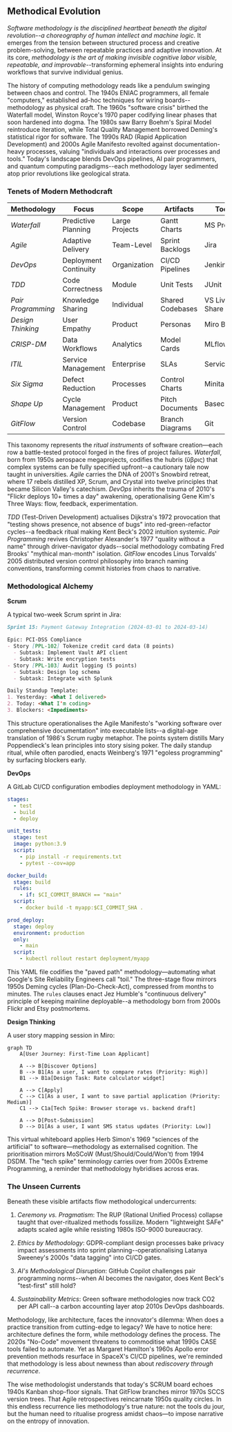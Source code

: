 
## Methodical Evolution

*Software methodology is the disciplined heartbeat beneath the digital revolution--a
choreography of human intellect and machine logic.* It emerges from the tension between
structured process and creative problem-solving, between repeatable practices and adaptive
innovation. At its core, *methodology is the art of making invisible cognitive labor
visible, repeatable, and improvable*--transforming ephemeral insights into enduring
workflows that survive individual genius.

The history of computing methodology reads like a pendulum swinging between chaos and control.
The 1940s ENIAC programmers, all female "computers," established ad-hoc techniques for wiring
boards--methodology as physical craft. The 1960s "software crisis" birthed the Waterfall model,
Winston Royce's 1970 paper codifying linear phases that soon hardened into dogma. The 1980s
saw Barry Boehm's Spiral Model reintroduce iteration, while Total Quality Management borrowed
Deming's statistical rigor for software. The 1990s RAD (Rapid Application Development) and 2000s
Agile Manifesto revolted against documentation-heavy processes, valuing "individuals and interactions
over processes and tools." Today's landscape blends DevOps pipelines, AI pair programmers, and
quantum computing paradigms--each methodology layer sedimented atop prior revolutions like geological
strata.


### Tenets of Modern Methodcraft

| Methodology | Focus | Scope | Artifacts | Tools |
|-------------|-------|-------|-----------|-------|
| *Waterfall* | Predictive Planning | Large Projects | Gantt Charts | MS Project |
| *Agile* | Adaptive Delivery | Team-Level | Sprint Backlogs | Jira |
| *DevOps* | Deployment Continuity | Organization | CI/CD Pipelines | Jenkins |
| *TDD* | Code Correctness | Module | Unit Tests | JUnit |
| *Pair Programming* | Knowledge Sharing | Individual | Shared Codebases | VS Live Share |
| *Design Thinking* | User Empathy | Product | Personas | Miro Boards |
| *CRISP-DM* | Data Workflows | Analytics | Model Cards | MLflow |
| *ITIL* | Service Management | Enterprise | SLAs | ServiceNow |
| *Six Sigma* | Defect Reduction | Processes | Control Charts | Minitab |
| *Shape Up* | Cycle Management | Product | Pitch Documents | Basecamp |
| *GitFlow* | Version Control | Codebase | Branch Diagrams | Git |

This taxonomy represents the *ritual instruments* of software creation—each row a battle-tested
protocol forged in the fires of project failures. *Waterfall*, born from 1950s aerospace megaprojects,
codifies the hubris (ὕβρις) that complex systems can be fully specified upfront--a cautionary tale
now taught in universities. *Agile* carries the DNA of 2001's Snowbird retreat, where 17 rebels
distilled XP, Scrum, and Crystal into twelve principles that became Silicon Valley's catechism.
*DevOps* inherits the trauma of 2010's "Flickr deploys 10+ times a day" awakening, operationalising
Gene Kim's Three Ways: flow, feedback, experimentation.

*TDD* (Test-Driven Development) actualises Dijkstra's 1972 provocation that "testing shows presence,
not absence of bugs" into red-green-refactor cycles--a feedback ritual making Kent Beck's 2002
intuition systemic. *Pair Programming* revives Christopher Alexander's 1977 "quality without a name"
through driver-navigator dyads--social methodology combating Fred Brooks' "mythical man-month" isolation.
*GitFlow* encodes Linus Torvalds' 2005 distributed version control philosophy into branch naming
conventions, transforming commit histories from chaos to narrative.


### Methodological Alchemy


__Scrum__

A typical two-week Scrum sprint in Jira:

```markdown
Sprint 15: Payment Gateway Integration (2024-03-01 to 2024-03-14)

Epic: PCI-DSS Compliance
- Story [PPL-102] Tokenize credit card data (8 points)
  - Subtask: Implement Vault API client
  - Subtask: Write encryption tests
- Story [PPL-103] Audit logging (5 points)
  - Subtask: Design log schema
  - Subtask: Integrate with Splunk

Daily Standup Template:
1. Yesterday: <What I delivered>
2. Today: <What I'm coding>
3. Blockers: <Impediments>
```

This structure operationalises the Agile Manifesto's "working software over comprehensive
documentation" into executable lists--a digital-age translation of 1986's Scrum rugby metaphor.
The points system distills Mary Poppendieck's lean principles into story sising poker.
The daily standup ritual, while often parodied, enacts Weinberg's 1971 "egoless programming"
by surfacing blockers early.


__DevOps__

A GitLab CI/CD configuration embodies deployment methodology in YAML:

```yaml
stages:
  - test
  - build
  - deploy

unit_tests:
  stage: test
  image: python:3.9
  script:
    - pip install -r requirements.txt
    - pytest --cov=app

docker_build:
  stage: build
  rules:
    - if: $CI_COMMIT_BRANCH == "main"
  script:
    - docker build -t myapp:$CI_COMMIT_SHA .

prod_deploy:
  stage: deploy
  environment: production
  only:
    - main
  script:
    - kubectl rollout restart deployment/myapp
```

This YAML file codifies the "paved path" methodology—automating what Google's Site
Reliability Engineers call "toil." The three-stage flow mirrors 1950s Deming cycles
(Plan-Do-Check-Act), compressed from months to minutes. The `rules` clauses enact
Jez Humble's "continuous delivery" principle of keeping mainline deployable--a
methodology born from 2000s Flickr and Etsy postmortems.


__Design Thinking__

A user story mapping session in Miro:

```mermaid
graph TD
    A[User Journey: First-Time Loan Applicant]

    A --> B[Discover Options]
    B --> B1[As a user, I want to compare rates (Priority: High)]
    B1 --> B1a[Design Task: Rate calculator widget]

    A --> C[Apply]
    C --> C1[As a user, I want to save partial application (Priority: Medium)]
    C1 --> C1a[Tech Spike: Browser storage vs. backend draft]

    A --> D[Post-Submission]
    D --> D1[As a user, I want SMS status updates (Priority: Low)]
```

This virtual whiteboard applies Herb Simon's 1969 "sciences of the artificial" to
software—methodology as externalised cognition. The prioritisation mirrors MoSCoW
(Must/Should/Could/Won't) from 1994 DSDM. The "tech spike" terminology carries over
from 2000s Extreme Programming, a reminder that methodology hybridises across eras.


### The Unseen Currents

Beneath these visible artifacts flow methodological undercurrents:

1. *Ceremony vs. Pragmatism*: The RUP (Rational Unified Process) collapse taught that
   over-ritualized methods fossilize. Modern "lightweight SAFe" adapts scaled agile
   while resisting 1980s ISO-9000 bureaucracy.

2. *Ethics by Methodology*: GDPR-compliant design processes bake privacy impact
   assessments into sprint planning--operationalising Latanya Sweeney's 2000s
   "data tagging" into CI/CD gates.

3. *AI's Methodological Disruption*: GitHub Copilot challenges pair programming
   norms--when AI becomes the navigator, does Kent Beck's "test-first" still hold?

4. *Sustainability Metrics*: Green software methodologies now track CO2 per API
   call--a carbon accounting layer atop 2010s DevOps dashboards.

Methodology, like architecture, faces the innovator's dilemma: When does a practice
transition from cutting-edge to legacy? We have to notice here: architecture defines
the form, while methodology defines the process. The 2020s "No-Code" movement threatens
to commoditise what 1990s CASE tools failed to automate. Yet as Margaret Hamilton's
1960s Apollo error prevention methods resurface in SpaceX's CI/CD pipelines, we're
reminded that methodology is less about newness than about *rediscovery through recurrence*.

The wise methodologist understands that today's SCRUM board echoes 1940s Kanban
shop-floor signals. That GitFlow branches mirror 1970s SCCS version trees. That
Agile retrospectives reincarnate 1950s quality circles. In this endless recurrence
lies methodology's true nature: not the tools du jour, but the human need to
ritualise progress amidst chaos—to impose narrative on the entropy of innovation.

